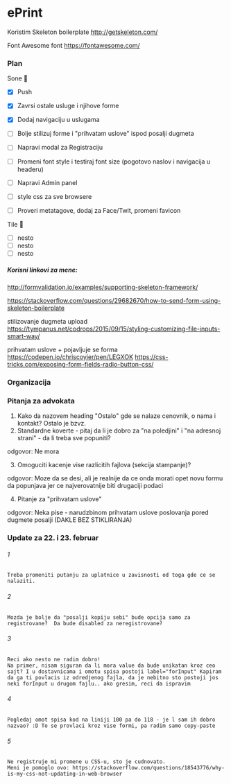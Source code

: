 # ePrint

Koristim Skeleton boilerplate
http://getskeleton.com/

Font Awesome font
https://fontawesome.com/

### Plan

Sone :baby_chick:
- [x] Push
- [x] Zavrsi ostale usluge i njihove forme
- [x] Dodaj navigaciju u uslugama 
- [ ] Bolje stilizuj forme i "prihvatam uslove" ispod posalji dugmeta
- [ ] Napravi modal za Registraciju
- [ ] Promeni font style i testiraj font size (pogotovo naslov i navigacija u headeru)
- [ ] Napravi Admin panel
- [ ] style css za sve browsere
- [ ] Proveri metatagove, dodaj za Face/Twit, promeni favicon


Tile :rabbit:
- [ ] nesto
- [ ] nesto
- [ ] nesto

##### Korisni linkovi za mene:
http://formvalidation.io/examples/supporting-skeleton-framework/

https://stackoverflow.com/questions/29682670/how-to-send-form-using-skeleton-boilerplate

stilizovanje dugmeta upload
https://tympanus.net/codrops/2015/09/15/styling-customizing-file-inputs-smart-way/

prihvatam uslove + pojavljuje se forma
https://codepen.io/chriscoyier/pen/LEGXOK
https://css-tricks.com/exposing-form-fields-radio-button-css/



### Organizacija


### Pitanja za advokata
1. Kako da nazovem heading "Ostalo" gde se nalaze cenovnik, o nama i kontakt? Ostalo je bzvz.
2. Standardne koverte - pitaj da li je dobro za "na poledjini" i "na adresnoj strani" - da li treba sve popuniti?

odgovor: Ne mora

3. Omoguciti kacenje vise razlicitih fajlova (sekcija stampanje)?

odgovor: Moze da se desi, ali je realnije da ce onda morati opet novu formu da popunjava jer ce najverovatnije biti drugaciji podaci

4. Pitanje za "prihvatam uslove"

odgovor: Neka pise - narudzbinom prihvatam uslove poslovanja pored dugmete posalji (DAKLE BEZ STIKLIRANJA)

### Update za 22. i 23. februar
###### 1	
	Treba promeniti putanju za uplatnice u zavisnosti od toga gde ce se nalaziti.

###### 2
	Mozda je bolje da "posalji kopiju sebi" bude opcija samo za registrovane?  Da bude disabled za neregistrovane?

###### 3
	Reci ako nesto ne radim dobro!
	Na primer, nisam siguran da li mora value da bude unikatan kroz ceo sajt? I u dostavnicama i omotu spisa postoji label="forInput" Kapiram da ga ti povlacis iz odredjenog fajla, da je nebitno sto postoji jos neki forInput u drugom fajlu.. ako gresim, reci da ispravim

###### 4 
	Pogledaj omot spisa kod na liniji 100 pa do 118 - je l sam ih dobro nazvao? :D To se provlaci kroz vise formi, pa radim samo copy-paste

###### 5 
	Ne registruje mi promene u CSS-u, sto je cudnovato. 
	Meni je pomoglo ovo: https://stackoverflow.com/questions/18543776/why-is-my-css-not-updating-in-web-browser  